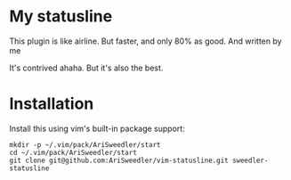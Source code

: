 # My statusline
This plugin is like airline. But faster, and only 80% as good. And written by me

It's contrived ahaha. But it's also the best.

# Installation
Install this using vim's built-in package support:

    mkdir -p ~/.vim/pack/AriSweedler/start
    cd ~/.vim/pack/AriSweedler/start
    git clone git@github.com:AriSweedler/vim-statusline.git sweedler-statusline
